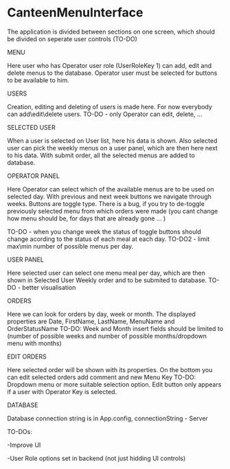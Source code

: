 # CanteenMenuInterface

The application is divided between sections on one screen, which should be divided on seperate user controls (TO-DO)

MENU 

Here user who has Operator user role (UserRoleKey 1) can add, edit and delete menus to the database. Operator user must be selected
for buttons to be available to him.

USERS

Creation, editing and deleting of users is made here. For now everybody can add\edit\delete users. TO-DO - only Operator can edit, delete, ...

SELECTED USER

When a user is selected on User list, here his data is shown. Also selected user can pick the weekly menus on a user panel, which are then
here next to his data. With submit order, all the selected menus are added to database.

OPERATOR PANEL

Here Operator can select which of the available menus are to be used on selected day. With previous and next week buttons we navigate
through weeks. Buttons are toggle type. There is a bug, if you try to de-toggle previously selected menu from which orders were made
(you cant change how menu should be, for days that are already gone ... )

TO-DO - when you change week the status of toggle buttons should change acording to the status of 
each meal at each day. TO-DO2 - limit max\min number of possible menus per day.

USER PANEL

Here selected user can select one menu meal per day, which are then shown in Selected User Weekly order and to be submited to database.
TO-DO - better visualisation

ORDERS

Here we can look for orders by day, week or month. The displayed properties are Date, FirstName, LastName, MenuName and OrderStatusName
TO-DO: Week and Month insert fields should be limited to (number of possible weeks and number of possible months/dropdown menu with months)

EDIT ORDERS

Here selected order will be shown with its properties. On the bottom you can edit selected orders add comment and new Menu Key TO-DO: Dropdown menu or more suitable selection option. Edit button only appears if a user with Operator Key is selected.

DATABASE

Database connection string is in App.config, connectionString - Server

TO-DOs:

-Improve UI

-User Role options set in backend (not just hidding UI controls)

